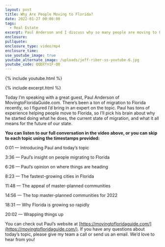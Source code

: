 ```yaml
---
layout: post
title: Why Are People Moving to Florida?
date: 2022-01-27 00:00:00
tags:
  - Real Estate
excerpt: Paul Anderson and I discuss why so many people are moving to Florida.
enclosure:
pullquote:
enclosure_type: video/mp4
enclosure_time:
use_youtube_image: true
youtube_alternate_image: /uploads/jeff-riber-ss-youtube-6.jpg
youtube_code: QQDXfn1F-Q0
---
```

{% include youtube.html %}

{% include excerpt.html %}

Today I’m speaking with a great guest, Paul Anderson of MovingtoFloridaGuide.com. There’s been a ton of migration to Florida recently, so I figured I’d bring in an expert on the topic. Paul has tons of experience helping people move to Florida, so I’ll pick his brain about why he started doing what he does, the current state of migration, and what it all means for the future of our state.&nbsp;

**You can listen to our full conversation in the video above, or you can skip to each topic using the timestamps provided:**

0:01 — Introducing Paul and today’s topic

3:36 — Paul’s insight on people migrating to Florida

6:26 — Paul’s opinion on where things are heading

8:23 — The fastest-growing cities in Florida

11:48 — The appeal of master-planned communities

14:56 — The top master-planned communities for 2022

18:31 — Why Florida is growing so rapidly

20:02 — Wrapping things up

You can check out Paul’s website at [https://movingtofloridaguide.com/](https://movingtofloridaguide.com/). If you have any questions about today’s topic, please give my team a call or send us an email. We’d love to hear from you\!
